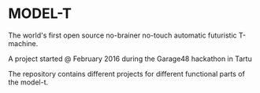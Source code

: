 # MODEL-T

The world's first open source no-brainer no-touch automatic futuristic T-machine.

A project started @ February 2016 during the Garage48 hackathon in Tartu

The repository contains different projects for different functional parts of the model-t.
